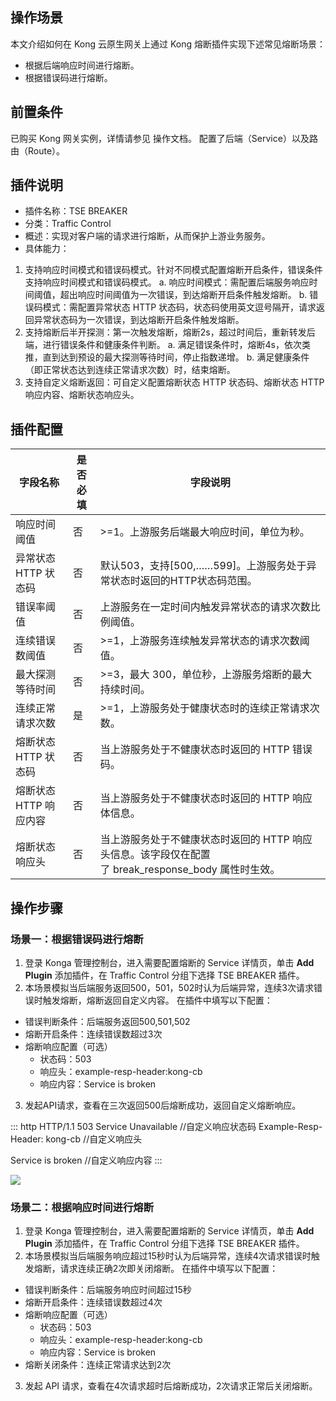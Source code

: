 ## 操作场景
本文介绍如何在 Kong 云原生网关上通过 Kong 熔断插件实现下述常见熔断场景：
- 根据后端响应时间进行熔断。
- 根据错误码进行熔断。

## 前置条件
已购买 Kong 网关实例，详情请参见 操作文档。
配置了后端（Service）以及路由（Route）。

## 插件说明
- 插件名称：TSE BREAKER
- 分类：Traffic Control
- 概述：实现对客户端的请求进行熔断，从而保护上游业务服务。
- 具体能力：
 1. 支持响应时间模式和错误码模式。针对不同模式配置熔断开启条件，错误条件支持响应时间模式和错误码模式。
 	a. 响应时间模式：需配置后端服务响应时间阈值，超出响应时间阈值为一次错误，到达熔断开启条件触发熔断。
 	b. 错误码模式：需配置异常状态 HTTP 状态码，状态码使用英文逗号隔开，请求返回异常状态码为一次错误，到达熔断开启条件触发熔断。
 2. 支持熔断后半开探测：第一次触发熔断，熔断2s，超过时间后，重新转发后端，进行错误条件和健康条件判断。
 	a. 满足错误条件时，熔断4s，依次类推，直到达到预设的最大探测等待时间，停止指数递增。
 	b. 满足健康条件（即正常状态达到连续正常请求次数）时，结束熔断。
 3. 支持自定义熔断返回：可自定义配置熔断状态 HTTP 状态码、熔断状态 HTTP 响应内容、熔断状态响应头。

## 插件配置

| 字段名称 | 是否必填 | 字段说明 |
|---------|---------|---------|
| 响应时间阈值 | 否 | >=1。上游服务后端最大响应时间，单位为秒。 |
| 异常状态 HTTP 状态码 | 否 | 默认503，支持[500,……599]。上游服务处于异常状态时返回的HTTP状态码范围。 |
| 错误率阈值 | 否 | 上游服务在一定时间内触发异常状态的请求次数比例阈值。 |
| 连续错误数阈值 | 否 | >=1，上游服务连续触发异常状态的请求次数阈值。 |
| 最大探测等待时间 | 否 | >=3，最大 300，单位秒，上游服务熔断的最大持续时间。 |
| 连续正常请求次数 | 是 | >=1，上游服务处于健康状态时的连续正常请求次数。 |
| 熔断状态 HTTP 状态码 | 否 | 当上游服务处于不健康状态时返回的 HTTP 错误码。 |
| 熔断状态 HTTP 响应内容 | 否 | 当上游服务处于不健康状态时返回的 HTTP 响应体信息。 |
| 熔断状态响应头 | 否 | 当上游服务处于不健康状态时返回的 HTTP 响应头信息。该字段仅在配置了 break_response_body 属性时生效。 |


## 操作步骤
### 场景一：根据错误码进行熔断
1. 登录 Konga 管理控制台，进入需要配置熔断的 Service 详情页，单击 **Add Plugin** 添加插件，在 Traffic Control 分组下选择 TSE BREAKER 插件。
2. 本场景模拟当后端服务返回500，501，502时认为后端异常，连续3次请求错误时触发熔断，熔断返回自定义内容。
在插件中填写以下配置：
 - 错误判断条件：后端服务返回500,501,502
 - 熔断开启条件：连续错误数超过3次
 - 熔断响应配置（可选）
 	- 状态码：503
 	- 响应头：example-resp-header:kong-cb
 	- 响应内容：Service is broken
3. 发起API请求，查看在三次返回500后熔断成功，返回自定义熔断响应。
<dx-codeblock>
:::  http
HTTP/1.1 503 Service Unavailable //自定义响应状态码
Example-Resp-Header: kong-cb  //自定义响应头

Service is broken    //自定义响应内容
:::
</dx-codeblock>

![](https://qcloudimg.tencent-cloud.cn/raw/46cf16948e432d97cbeba8dbe814d9e7.png)

                           
### 场景二：根据响应时间进行熔断
1. 登录 Konga 管理控制台，进入需要配置熔断的 Service 详情页，单击 **Add Plugin** 添加插件，在 Traffic Control 分组下选择 TSE BREAKER 插件。
2. 本场景模拟当后端服务响应超过15秒时认为后端异常，连续4次请求错误时触发熔断，请求连续正确2次即关闭熔断。
在插件中填写以下配置：
 - 错误判断条件：后端服务响应时间超过15秒
 - 熔断开启条件：连续错误数超过4次
 - 熔断响应配置（可选）
 	- 状态码：503
 	- 响应头：example-resp-header:kong-cb
 	- 响应内容：Service is broken
 - 熔断关闭条件：连续正常请求达到2次
3. 发起 API 请求，查看在4次请求超时后熔断成功，2次请求正常后关闭熔断。

